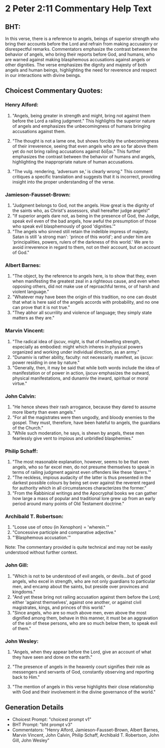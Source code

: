 # 2 Peter 2:11 Commentary Help Text

## BHT:
In this verse, there is a reference to angels, beings of superior strength who bring their accounts before the Lord and refrain from making accusatory or disrespectful remarks. Commentators emphasize the contrast between the behavior of angels, who bring their reports before God, and humans, who are warned against making blasphemous accusations against angels or other dignities. The verse emphasizes the dignity and majesty of both angels and human beings, highlighting the need for reverence and respect in our interactions with divine beings.

## Choicest Commentary Quotes:
### Henry Alford:
1. "Angels, being greater in strength and might, bring not against them before the Lord a railing judgment." This highlights the superior nature of angels and emphasizes the unbecomingness of humans bringing accusations against them.

2. "The thought is not a lame one, but shows forcibly the unbecomingness of their irreverence, seeing that even angels who are so far above them yet do not bring railing accusations against δόξαι." This further emphasizes the contrast between the behavior of humans and angels, highlighting the inappropriate nature of human accusations.

3. "The vulg. rendering, ‘adversum se,’ is clearly wrong." This comment critiques a specific translation and suggests that it is incorrect, providing insight into the proper understanding of the verse.

### Jamieson-Fausset-Brown:
1. "Judgment belongs to God, not the angels. How great is the dignity of the saints who, as Christ's assessors, shall hereafter judge angels!"
2. "If superior angels dare not, as being in the presence of God, the Judge, speak evil even of the bad angels, how awful the presumption of those who speak evil blasphemously of good 'dignities.'"
3. "The angels who sinned still retain the indelible impress of majesty. Satan is still 'a strong man': 'prince of this world'; and under him are 'principalities, powers, rulers of the darkness of this world.' We are to avoid irreverence in regard to them, not on their account, but on account of God."

### Albert Barnes:
1. "The object, by the reference to angels here, is to show that they, even when manifesting the greatest zeal in a righteous cause, and even when opposing others, did not make use of reproachful terms, or of harsh and violent language."
2. "Whatever may have been the origin of this tradition, no one can doubt that what is here said of the angels accords with probability, and no one can prove that it is not true."
3. "They abhor all scurrility and violence of language; they simply state matters as they are."

### Marvin Vincent:
1. "The radical idea of ijscuv, might, is that of indwelling strength, especially as embodied: might which inheres in physical powers organized and working under individual direction, as an army."
2. "Dunamiv is rather ability, faculty: not necessarily manifest, as ijscuv: power residing in one by nature."
3. "Generally, then, it may be said that while both words include the idea of manifestation or of power in action, ijscuv emphasizes the outward, physical manifestations, and dunamiv the inward, spiritual or moral virtue."

### John Calvin:
1. "He hence shews their rash arrogance, because they dared to assume more liberty than even angels."
2. "For all the magistrates were then ungodly, and bloody enemies to the gospel. They must, therefore, have been hateful to angels, the guardians of the Church."
3. "While such moderation, he says, is shewn by angels, these men fearlessly give vent to impious and unbridled blasphemies."

### Philip Schaff:
1. "The most reasonable explanation, however, seems to be that even angels, who so far excel men, do not presume themselves to speak in terms of railing judgment against even offenders like these ‘darers.’" 
2. "The reckless, impious audacity of the latter is thus presented in the darkest possible colours by being set over against the reverent regard for authority which in all circumstances characterizes the former." 
3. "From the Rabbinical writings and the Apocryphal books we can gather how large a mass of popular and traditional lore grew up from an early period around many points of Old Testament doctrine."

### Archibald T. Robertson:
1. "Loose use of οπου (in Xenophon) = 'wherein.'" 
2. "Concessive participle and comparative adjective." 
3. "'Blasphemous accusation.'"

Note: The commentary provided is quite technical and may not be easily understood without further context.

### John Gill:
1. "Which is not to be understood of evil angels, or devils...but of good angels, who excel in strength, who are not only guardians to particular men, and encamp about the saints, but preside over provinces and kingdoms."
2. "And yet these bring not railing accusation against them before the Lord; either 'against themselves', against one another, or against civil magistrates, kings, and princes of this world."
3. "Since angels, who are so much above men, even above the most dignified among them, behave in this manner, it must be an aggravation of the sin of these persons, who are so much below them, to speak evil of them."

### John Wesley:
1. "Angels, when they appear before the Lord, give an account of what they have seen and done on the earth." 

2. "The presence of angels in the heavenly court signifies their role as messengers and servants of God, constantly observing and reporting back to Him." 

3. "The mention of angels in this verse highlights their close relationship with God and their involvement in the divine governance of the world."


## Generation Details
- Choicest Prompt: "choicest prompt v1"
- BHT Prompt: "bht prompt v3"
- Commentators: "Henry Alford, Jamieson-Fausset-Brown, Albert Barnes, Marvin Vincent, John Calvin, Philip Schaff, Archibald T. Robertson, John Gill, John Wesley"
